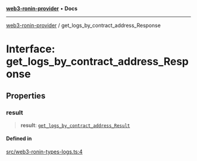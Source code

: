[**web3-ronin-provider**](../README.md) • **Docs**

***

[web3-ronin-provider](../globals.md) / get\_logs\_by\_contract\_address\_Response

# Interface: get\_logs\_by\_contract\_address\_Response

## Properties

### result

> **result**: [`get_logs_by_contract_address_Result`](get_logs_by_contract_address_Result.md)

#### Defined in

[src/web3-ronin-types-logs.ts:4](https://github.com/chuacw/web3-ronin-provider/blob/4a0b7e0e7b62260bac28b4a11f9e6d6a49bfdfb2/src/web3-ronin-types-logs.ts#L4)
